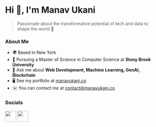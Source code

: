 # Hi 👋, I'm Manav Ukani

> Passionate about the transformative potential of tech and data to shape the world 💫

### About Me

- 🌍  Based in New York
- 📝  Pursuing a Master of Science in Computer Science at **Stony Brook University**
- 💬  Ask me about **Web Development, Machine Learning, GenAI, Blockchain**
- 🖥️  See my portfolio at [manavukani.co](http://manavukani.co)
- ✉️  You can contact me at [contact@manavukani.co](mailto:contact@manavukani.co)

### Socials

<a href="https://www.linkedin.com/in/manav-ukani/"><img src="https://img.icons8.com/?size=100&id=13930&format=png&color=000000" width=36></img></a>
<a href="https://twitter.com/manavukani"><img src="https://img.icons8.com/?size=100&id=13963&format=png&color=000000" width=36></img></a>
